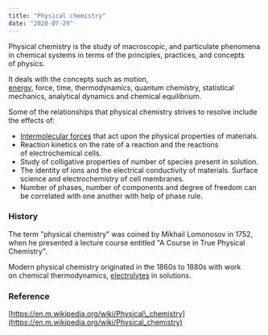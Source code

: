 ```yaml
---
title: "Physical chemistry"
date: "2020-07-29"
---
```


Physical chemistry is the study of macroscopic, and particulate phenomena in chemical systems in terms of the principles, practices, and concepts of physics.

It deals with the concepts such as motion, [energy](https://chemistdictionary.com/energy/), force, time, thermodynamics, quantum chemistry, statistical mechanics, analytical dynamics and chemical equilibrium.

Some of the relationships that physical chemistry strives to resolve include the effects of:

- [Intermolecular forces](https://chemistdictionary.com/intermolecular-force/) that act upon the physical properties of materials.
- Reaction kinetics on the rate of a reaction and the reactions of electrochemical cells.
- Study of colligative properties of number of species present in solution.
- The identity of ions and the electrical conductivity of materials. Surface science and electrochemistry of cell membranes.
- Number of phases, number of components and degree of freedom can be correlated with one another with help of phase rule.

### History

The term "physical chemistry" was coined by Mikhail Lomonosov in 1752, when he presented a lecture course entitled "A Course in True Physical Chemistry".

Modern physical chemistry originated in the 1860s to 1880s with work on chemical thermodynamics, [electrolytes](https://chemistdictionary.com/electrolyte/) in solutions.

### Reference

[https://en.m.wikipedia.org/wiki/Physical\_chemistry](https://en.m.wikipedia.org/wiki/Physical_chemistry)
